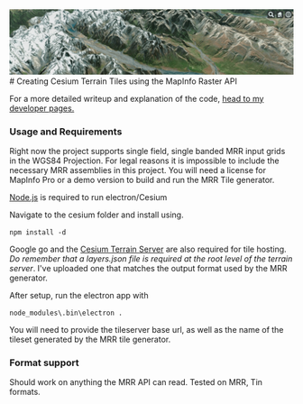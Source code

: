 <img width="729" alt="mtn" src="https://github.com/IanAWP/ianawp.github.io/blob/master/images/image_0.png">
# Creating Cesium Terrain Tiles using the MapInfo Raster API

For a more detailed writeup and explanation of the code, [head to my developer pages.](https://ianawp.github.io/)

### Usage and Requirements

Right now the project supports single field, single banded MRR input grids in the WGS84 Projection.
For legal reasons it is impossible to include the necessary MRR assemblies in this project. You will need a license for MapInfo Pro or a demo version to build and run the MRR Tile generator.

[Node.js](https://nodejs.org/) is required to run electron/Cesium

Navigate to the cesium folder and install using.
```Batchfile
npm install -d
```
Google go and the [Cesium Terrain Server](https://github.com/geo-data/cesium-terrain-server) are also required for tile hosting. *Do remember that a layers.json file is required at the root level of the terrain server*.  I've uploaded one that matches the output format used by the MRR generator.

After setup, run the electron app with 
```Batchfile
node_modules\.bin\electron .
```
You will need to provide the tileserver base url, as well as the name of the tileset generated by the MRR tile generator.

### Format support
Should work on anything the MRR API can read. Tested on MRR, Tin formats.
